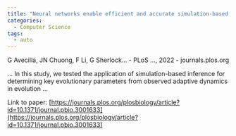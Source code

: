 ```yaml
---
title: "Neural networks enable efficient and accurate simulation-based inference of evolutionary parameters from adaptation dynamics"
categories:
  - Computer Science
tags:
  - auto
---
```

G Avecilla, JN Chuong, F Li, G Sherlock… - PLoS …, 2022 - journals.plos.org

… In this study, we tested the application of simulation-based inference for determining key evolutionary parameters from observed adaptive dynamics in evolution …

Link to paper: [https://journals.plos.org/plosbiology/article?id=10.1371/journal.pbio.3001633](https://journals.plos.org/plosbiology/article?id=10.1371/journal.pbio.3001633)
